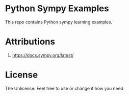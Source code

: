 # Python Sympy Examples

This repo contains Python sympy learning examples.

# Attributions
1. https://docs.sympy.org/latest/

# License
The Unlicense. Feel free to use or change it how you need.

